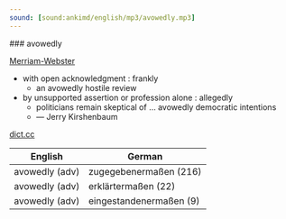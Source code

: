 ```yaml
---
sound: [sound:ankimd/english/mp3/avowedly.mp3]
---
```


\### avowedly

[Merriam-Webster](https://www.merriam-webster.com/dictionary/avowedly)

- with open acknowledgment : frankly
    - an avowedly hostile review
- by unsupported assertion or profession alone : allegedly
    - politicians remain skeptical of … avowedly democratic intentions
    - — Jerry Kirshenbaum

[dict.cc](https://www.dict.cc/avowedly)

| English        | German       |
| -------------- | ------------ |
| avowedly (adv) | zugegebenermaßen (216) |
| avowedly (adv) | erklärtermaßen (22) |
| avowedly (adv) | eingestandenermaßen (9) |
